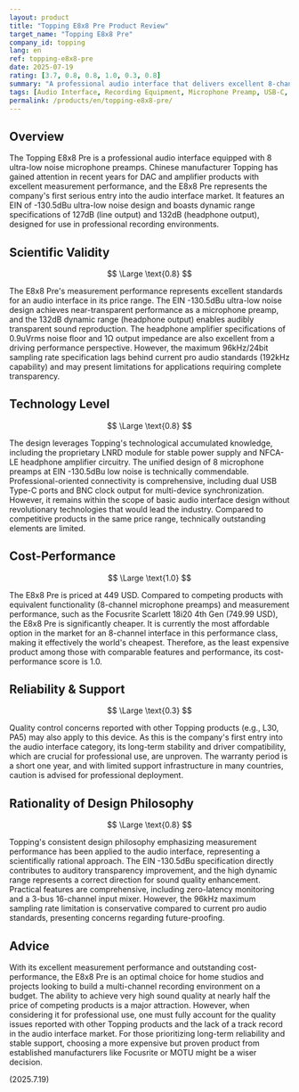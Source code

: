 ```yaml
---
layout: product
title: "Topping E8x8 Pre Product Review"
target_name: "Topping E8x8 Pre"
company_id: topping
lang: en
ref: topping-e8x8-pre
date: 2025-07-19
rating: [3.7, 0.8, 0.8, 1.0, 0.3, 0.8]
summary: "A professional audio interface that delivers excellent 8-channel recording performance at a phenomenal cost-performance, though with reliability concerns."
tags: [Audio Interface, Recording Equipment, Microphone Preamp, USB-C, Pro Audio]
permalink: /products/en/topping-e8x8-pre/
---
```


## Overview

The Topping E8x8 Pre is a professional audio interface equipped with 8 ultra-low noise microphone preamps. Chinese manufacturer Topping has gained attention in recent years for DAC and amplifier products with excellent measurement performance, and the E8x8 Pre represents the company's first serious entry into the audio interface market. It features an EIN of -130.5dBu ultra-low noise design and boasts dynamic range specifications of 127dB (line output) and 132dB (headphone output), designed for use in professional recording environments.

## Scientific Validity

$$ \Large \text{0.8} $$

The E8x8 Pre's measurement performance represents excellent standards for an audio interface in its price range. The EIN -130.5dBu ultra-low noise design achieves near-transparent performance as a microphone preamp, and the 132dB dynamic range (headphone output) enables audibly transparent sound reproduction. The headphone amplifier specifications of 0.9uVrms noise floor and 1Ω output impedance are also excellent from a driving performance perspective. However, the maximum 96kHz/24bit sampling rate specification lags behind current pro audio standards (192kHz capability) and may present limitations for applications requiring complete transparency.

## Technology Level

$$ \Large \text{0.8} $$

The design leverages Topping's technological accumulated knowledge, including the proprietary LNRD module for stable power supply and NFCA-LE headphone amplifier circuitry. The unified design of 8 microphone preamps at EIN -130.5dBu low noise is technically commendable. Professional-oriented connectivity is comprehensive, including dual USB Type-C ports and BNC clock output for multi-device synchronization. However, it remains within the scope of basic audio interface design without revolutionary technologies that would lead the industry. Compared to competitive products in the same price range, technically outstanding elements are limited.

## Cost-Performance

$$ \Large \text{1.0} $$

The E8x8 Pre is priced at 449 USD. Compared to competing products with equivalent functionality (8-channel microphone preamps) and measurement performance, such as the Focusrite Scarlett 18i20 4th Gen (749.99 USD), the E8x8 Pre is significantly cheaper. It is currently the most affordable option in the market for an 8-channel interface in this performance class, making it effectively the world's cheapest. Therefore, as the least expensive product among those with comparable features and performance, its cost-performance score is 1.0.

## Reliability & Support

$$ \Large \text{0.3} $$

Quality control concerns reported with other Topping products (e.g., L30, PA5) may also apply to this device. As this is the company's first entry into the audio interface category, its long-term stability and driver compatibility, which are crucial for professional use, are unproven. The warranty period is a short one year, and with limited support infrastructure in many countries, caution is advised for professional deployment.

## Rationality of Design Philosophy

$$ \Large \text{0.8} $$

Topping's consistent design philosophy emphasizing measurement performance has been applied to the audio interface, representing a scientifically rational approach. The EIN -130.5dBu specification directly contributes to auditory transparency improvement, and the high dynamic range represents a correct direction for sound quality enhancement. Practical features are comprehensive, including zero-latency monitoring and a 3-bus 16-channel input mixer. However, the 96kHz maximum sampling rate limitation is conservative compared to current pro audio standards, presenting concerns regarding future-proofing.

## Advice

With its excellent measurement performance and outstanding cost-performance, the E8x8 Pre is an optimal choice for home studios and projects looking to build a multi-channel recording environment on a budget. The ability to achieve very high sound quality at nearly half the price of competing products is a major attraction. However, when considering it for professional use, one must fully account for the quality issues reported with other Topping products and the lack of a track record in the audio interface market. For those prioritizing long-term reliability and stable support, choosing a more expensive but proven product from established manufacturers like Focusrite or MOTU might be a wiser decision.

(2025.7.19)